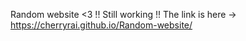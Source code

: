 Random website <3
!! Still working !!
The link is here -> https://cherryrai.github.io/Random-website/
